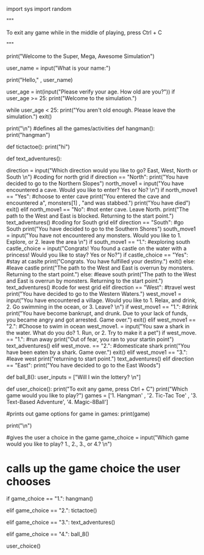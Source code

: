 import sys
import random

"""

To exit any game while in the middle of playing, press Ctrl + C

"""

print("Welcome to the Super, Mega, Awesome Simulation")

user_name = input("What is your name:")

print("Hello," , user_name)



user_age = int(input("Please verify your age. How old are you?"))
if user_age >= 25:
  print("Welcome to the simulation.")

while user_age < 25:
  print("You aren't old enough. Please leave the simulation.")
  exit()
  
print("\n")
#defines all the games/activities
def hangman():
  print("hangman")

def tictactoe():
  print("hi")

def text_adventures():
  
  direction = input("Which direction would you like to go? East, West, North or South \n") 
  #coding for north grid
  if direction == "North":
    print("You have decided to go to the Northern Slopes")
    north_move1 = input("You have encountered a cave. Would you like to enter? Yes or No? \n")
    if north_move1 == "Yes": #choose to enter cave
      print("You entered the cave and encountered a", monsters[1] , "and was stabbed.")
      print("You have died")
      exit()
    elif north_move1 == "No": #not enter cave. Leave North.
      print("The path to the West and East is blocked. Returning to the start point.")
      text_adventures()
#coding for South grid
  elif direction == "South": #go South
    print("You have decided to go to the Southern Shores")
    south_move1 = input("You have not encountered any monsters. Would you like to 1. Explore, or 2. leave the area \n")
    if south_move1 == "1.": #exploring south
      castle_choice = input("Congrats! You found a castle on the water with a princess! Would you like to stay? Yes or No?")
      if castle_choice == "Yes": #stay at caslte
        print("Congrats. You have fulfilled your destiny.")
        exit()
      else: #leave castle
        print("The path to the West and East is overrun by monsters. Returning to the start point.")
    else: #leave south
      print("The path to the West and East is overrun by monsters. Returning to the start point.")
      text_adventures()
  #code for west grid
  elif direction == "West": #travel west
    print("You have decided to go to the Western Waters.")
    west_move1 = input("You have encountered a village. Would you like to 1. Relax, and drink, 2. Go swimming in the ocean, or 3. Leave? \n")
    if west_move1 == "1.": #drink
      print("You have become bankrupt, and drunk. Due to your lack of funds, you became angry and got arrested. Game over.")
      exit()
    elif west_move1 == "2.": #Choose to swim in ocean
      west_move1. = input("You saw a shark in the water. What do you do? 1. Run, or 2. Try to make it a pet")
      if west_move. == "1.": #run away
        print("Out of fear, you ran to your startin point")
        text_adventures()
      elif west_move. == "2.": #domesticate shark
        print("You have been eaten by a shark. Game over.")
        exit()
    elif west_move1 == "3.": #leave west
      print("returning to start point.")
      text_adventures()
  elif direction == "East":
    print("You have decided to go to the East Woods") 




def ball_8():
  user_inputs = ["Will I win the lottery? \n"]



def user_choice():
  print("To exit any game, press Ctrl + C")
  print("Which game would you like to play?")
  games = ['1. Hangman' , '2. Tic-Tac Toe' , '3. Text-Based Adventure', '4. Magic-8Ball']
  
  #prints out game options
  for game in games:
    print(game)
  
  print("\n")
  
  #gives the user a choice in the game
  game_choice = input("Which game would you like to play? 1., 2., 3., or 4.? \n")
  # calls up the game choice the user chooses
  if game_choice == "1.":
    hangman()
  
  elif game_choice == "2.":
    tictactoe()
  
  elif game_choice == "3.":
    text_adventures()
  
  elif game_choice == "4.":
    ball_8()

user_choice()


